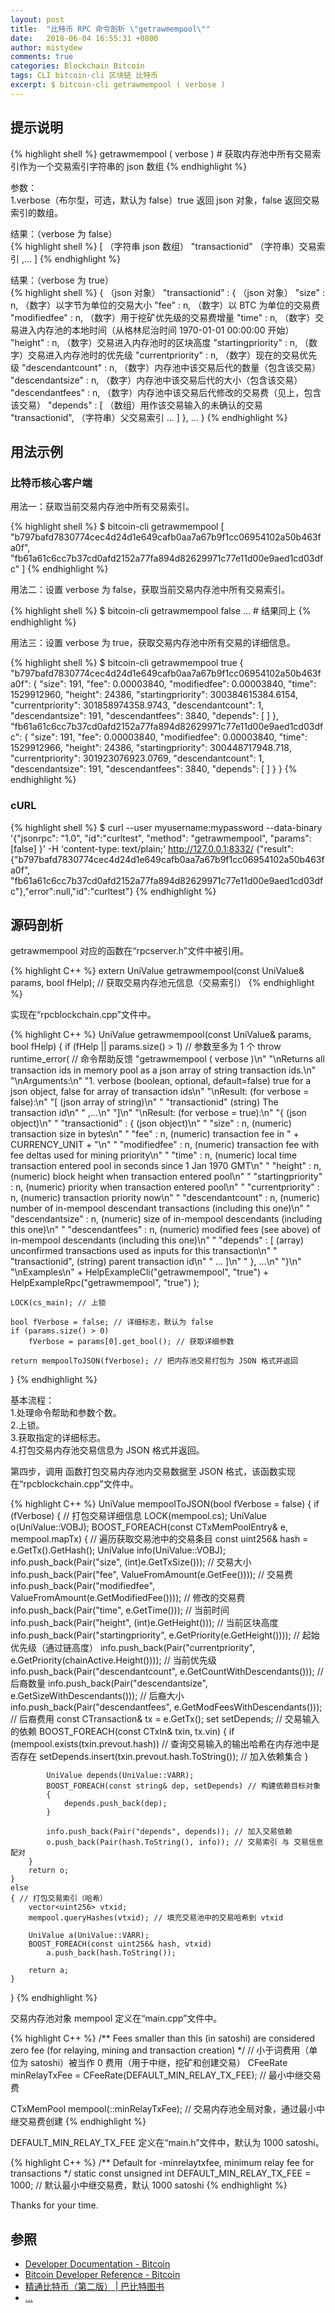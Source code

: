 ```yaml
---
layout: post
title:  "比特币 RPC 命令剖析 \"getrawmempool\""
date:   2018-06-04 16:55:31 +0800
author: mistydew
comments: true
categories: Blockchain Bitcoin
tags: CLI bitcoin-cli 区块链 比特币
excerpt: $ bitcoin-cli getrawmempool ( verbose )
---
```

## 提示说明

{% highlight shell %}
getrawmempool ( verbose ) # 获取内存池中所有交易索引作为一个交易索引字符串的 json 数组
{% endhighlight %}

参数：<br>
1.verbose（布尔型，可选，默认为 false）true 返回 json 对象，false 返回交易索引的数组。

结果：（verbose 为 false）<br>
{% highlight shell %}
[                     （字符串 json 数组）
  "transactionid"     （字符串）交易索引
  ,...
]
{% endhighlight %}

结果：（verbose 为 true）<br>
{% highlight shell %}
{                           （json 对象）
  "transactionid" : {       （json 对象）
    "size" : n,             （数字）以字节为单位的交易大小
    "fee" : n,              （数字）以 BTC 为单位的交易费
    "modifiedfee" : n,      （数字）用于挖矿优先级的交易费增量
    "time" : n,             （数字）交易进入内存池的本地时间（从格林尼治时间 1970-01-01 00:00:00 开始）
    "height" : n,           （数字）交易进入内存池时的区块高度
    "startingpriority" : n, （数字）交易进入内存池时的优先级
    "currentpriority" : n,  （数字）现在的交易优先级
    "descendantcount" : n,  （数字）内存池中该交易后代的数量（包含该交易）
    "descendantsize" : n,   （数字）内存池中该交易后代的大小（包含该交易）
    "descendantfees" : n,   （数字）内存池中该交易后代修改的交易费（见上，包含该交易）
    "depends" : [           （数组）用作该交易输入的未确认的交易
        "transactionid",    （字符串）父交易索引
       ... ]
  }, ...
}
{% endhighlight %}

## 用法示例

### 比特币核心客户端

用法一：获取当前交易内存池中所有交易索引。

{% highlight shell %}
$ bitcoin-cli getrawmempool
[
  "b797bafd7830774cec4d24d1e649cafb0aa7a67b9f1cc06954102a50b463fa0f", 
  "fb61a61c6cc7b37cd0afd2152a77fa894d82629971c77e11d00e9aed1cd03dfc"
]
{% endhighlight %}

用法二：设置 verbose 为 false，获取当前交易内存池中所有交易索引。

{% highlight shell %}
$ bitcoin-cli getrawmempool false
... # 结果同上
{% endhighlight %}

用法三：设置 verbose 为 true，获取交易内存池中所有交易的详细信息。

{% highlight shell %}
$ bitcoin-cli getrawmempool true
{
  "b797bafd7830774cec4d24d1e649cafb0aa7a67b9f1cc06954102a50b463fa0f": {
    "size": 191,
    "fee": 0.00003840,
    "modifiedfee": 0.00003840,
    "time": 1529912960,
    "height": 24386,
    "startingpriority": 300384615384.6154,
    "currentpriority": 301858974358.9743,
    "descendantcount": 1,
    "descendantsize": 191,
    "descendantfees": 3840,
    "depends": [
    ]
  },
  "fb61a61c6cc7b37cd0afd2152a77fa894d82629971c77e11d00e9aed1cd03dfc": {
    "size": 191,
    "fee": 0.00003840,
    "modifiedfee": 0.00003840,
    "time": 1529912966,
    "height": 24386,
    "startingpriority": 300448717948.718,
    "currentpriority": 301923076923.0769,
    "descendantcount": 1,
    "descendantsize": 191,
    "descendantfees": 3840,
    "depends": [
    ]
  }
}
{% endhighlight %}

### cURL

{% highlight shell %}
$ curl --user myusername:mypassword --data-binary '{"jsonrpc": "1.0", "id":"curltest", "method": "getrawmempool", "params": [false] }' -H 'content-type: text/plain;' http://127.0.0.1:8332/
{"result":{"b797bafd7830774cec4d24d1e649cafb0aa7a67b9f1cc06954102a50b463fa0f", "fb61a61c6cc7b37cd0afd2152a77fa894d82629971c77e11d00e9aed1cd03dfc"},"error":null,"id":"curltest"}
{% endhighlight %}

## 源码剖析
getrawmempool 对应的函数在“rpcserver.h”文件中被引用。

{% highlight C++ %}
extern UniValue getrawmempool(const UniValue& params, bool fHelp); // 获取交易内存池元信息（交易索引）
{% endhighlight %}

实现在“rpcblockchain.cpp”文件中。

{% highlight C++ %}
UniValue getrawmempool(const UniValue& params, bool fHelp)
{
    if (fHelp || params.size() > 1) // 参数至多为 1 个
        throw runtime_error( // 命令帮助反馈
            "getrawmempool ( verbose )\n"
            "\nReturns all transaction ids in memory pool as a json array of string transaction ids.\n"
            "\nArguments:\n"
            "1. verbose           (boolean, optional, default=false) true for a json object, false for array of transaction ids\n"
            "\nResult: (for verbose = false):\n"
            "[                     (json array of string)\n"
            "  \"transactionid\"     (string) The transaction id\n"
            "  ,...\n"
            "]\n"
            "\nResult: (for verbose = true):\n"
            "{                           (json object)\n"
            "  \"transactionid\" : {       (json object)\n"
            "    \"size\" : n,             (numeric) transaction size in bytes\n"
            "    \"fee\" : n,              (numeric) transaction fee in " + CURRENCY_UNIT + "\n"
            "    \"modifiedfee\" : n,      (numeric) transaction fee with fee deltas used for mining priority\n"
            "    \"time\" : n,             (numeric) local time transaction entered pool in seconds since 1 Jan 1970 GMT\n"
            "    \"height\" : n,           (numeric) block height when transaction entered pool\n"
            "    \"startingpriority\" : n, (numeric) priority when transaction entered pool\n"
            "    \"currentpriority\" : n,  (numeric) transaction priority now\n"
            "    \"descendantcount\" : n,  (numeric) number of in-mempool descendant transactions (including this one)\n"
            "    \"descendantsize\" : n,   (numeric) size of in-mempool descendants (including this one)\n"
            "    \"descendantfees\" : n,   (numeric) modified fees (see above) of in-mempool descendants (including this one)\n"
            "    \"depends\" : [           (array) unconfirmed transactions used as inputs for this transaction\n"
            "        \"transactionid\",    (string) parent transaction id\n"
            "       ... ]\n"
            "  }, ...\n"
            "}\n"
            "\nExamples\n"
            + HelpExampleCli("getrawmempool", "true")
            + HelpExampleRpc("getrawmempool", "true")
        );

    LOCK(cs_main); // 上锁

    bool fVerbose = false; // 详细标志，默认为 false
    if (params.size() > 0)
        fVerbose = params[0].get_bool(); // 获取详细参数

    return mempoolToJSON(fVerbose); // 把内存池交易打包为 JSON 格式并返回
}
{% endhighlight %}

基本流程：<br>
1.处理命令帮助和参数个数。<br>
2.上锁。<br>
3.获取指定的详细标志。<br>
4.打包交易内存池交易信息为 JSON 格式并返回。

第四步，调用  函数打包交易内存池内交易数据至 JSON 格式，该函数实现在“rpcblockchain.cpp”文件中。

{% highlight C++ %}
UniValue mempoolToJSON(bool fVerbose = false)
{
    if (fVerbose)
    { // 打包交易详细信息
        LOCK(mempool.cs);
        UniValue o(UniValue::VOBJ);
        BOOST_FOREACH(const CTxMemPoolEntry& e, mempool.mapTx)
        { // 遍历获取交易池中的交易条目
            const uint256& hash = e.GetTx().GetHash();
            UniValue info(UniValue::VOBJ);
            info.push_back(Pair("size", (int)e.GetTxSize())); // 交易大小
            info.push_back(Pair("fee", ValueFromAmount(e.GetFee()))); // 交易费
            info.push_back(Pair("modifiedfee", ValueFromAmount(e.GetModifiedFee()))); // 修改的交易费
            info.push_back(Pair("time", e.GetTime())); // 当前时间
            info.push_back(Pair("height", (int)e.GetHeight())); // 当前区块高度
            info.push_back(Pair("startingpriority", e.GetPriority(e.GetHeight()))); // 起始优先级（通过链高度）
            info.push_back(Pair("currentpriority", e.GetPriority(chainActive.Height()))); // 当前优先级
            info.push_back(Pair("descendantcount", e.GetCountWithDescendants())); // 后裔数量
            info.push_back(Pair("descendantsize", e.GetSizeWithDescendants())); // 后裔大小
            info.push_back(Pair("descendantfees", e.GetModFeesWithDescendants())); // 后裔费用
            const CTransaction& tx = e.GetTx();
            set<string> setDepends; // 交易输入的依赖
            BOOST_FOREACH(const CTxIn& txin, tx.vin)
            {
                if (mempool.exists(txin.prevout.hash)) // 查询交易输入的输出哈希在内存池中是否存在
                    setDepends.insert(txin.prevout.hash.ToString()); // 加入依赖集合
            }

            UniValue depends(UniValue::VARR);
            BOOST_FOREACH(const string& dep, setDepends) // 构建依赖目标对象
            {
                depends.push_back(dep);
            }

            info.push_back(Pair("depends", depends)); // 加入交易依赖
            o.push_back(Pair(hash.ToString(), info)); // 交易索引 与 交易信息 配对
        }
        return o;
    }
    else
    { // 打包交易索引（哈希）
        vector<uint256> vtxid;
        mempool.queryHashes(vtxid); // 填充交易池中的交易哈希到 vtxid

        UniValue a(UniValue::VARR);
        BOOST_FOREACH(const uint256& hash, vtxid)
            a.push_back(hash.ToString());

        return a;
    }
}
{% endhighlight %}

交易内存池对象 mempool 定义在“main.cpp”文件中。

{% highlight C++ %}
/** Fees smaller than this (in satoshi) are considered zero fee (for relaying, mining and transaction creation) */ // 小于词费用（单位为 satoshi）被当作 0 费用（用于中继，挖矿和创建交易）
CFeeRate minRelayTxFee = CFeeRate(DEFAULT_MIN_RELAY_TX_FEE); // 最小中继交易费

CTxMemPool mempool(::minRelayTxFee); // 交易内存池全局对象，通过最小中继交易费创建
{% endhighlight %}

DEFAULT_MIN_RELAY_TX_FEE 定义在“main.h”文件中，默认为 1000 satoshi。

{% highlight C++ %}
/** Default for -minrelaytxfee, minimum relay fee for transactions */
static const unsigned int DEFAULT_MIN_RELAY_TX_FEE = 1000; // 默认最小中继交易费，默认 1000 satoshi
{% endhighlight %}

Thanks for your time.

## 参照
* [Developer Documentation - Bitcoin](https://bitcoin.org/en/developer-documentation)
* [Bitcoin Developer Reference - Bitcoin](https://bitcoin.org/en/developer-reference#getrawmempool)
* [精通比特币（第二版） \| 巴比特图书](http://book.8btc.com/masterbitcoin2cn)
* [...](https://github.com/mistydew/blockchain)
